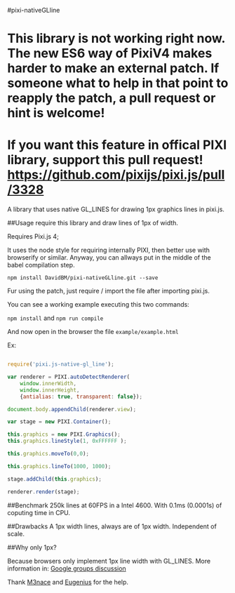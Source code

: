 #pixi-nativeGLline

# This library is not working right now. The new ES6 way of PixiV4 makes harder to make an external patch. If someone what to help in that point to reapply the patch, a pull request or hint is welcome! 

# If you want this feature in offical PIXI library, support this pull request! https://github.com/pixijs/pixi.js/pull/3328

A library that uses native GL_LINES for drawing 1px graphics lines in pixi.js.

##Usage
require this library and draw lines of 1px of width.

Requires Pixi.js 4;

It uses the node style for requiring internally PIXI, then better use with browserify or similar. Anyway, you can allways put in the middle of the babel compilation step.

`npm install DavidBM/pixi-nativeGLline.git --save`

Fur using the patch, just require / import the file after importing pixi.js.

You can see a working example executing this two commands:

`npm install`
and
`npm run compile`

And now open in the browser the file `example/example.html`

Ex:

``` javascript

require('pixi.js-native-gl_line');

var renderer = PIXI.autoDetectRenderer(
	window.innerWidth,
	window.innerHeight,
	{antialias: true, transparent: false});

document.body.appendChild(renderer.view);

var stage = new PIXI.Container();

this.graphics = new PIXI.Graphics();
this.graphics.lineStyle(1, 0xFFFFFF );

this.graphics.moveTo(0,0);

this.graphics.lineTo(1000, 1000);

stage.addChild(this.graphics);

renderer.render(stage);

```


##Benchmark
250k lines at 60FPS in a Intel 4600. With 0.1ms (0.0001s) of coputing time in CPU.

##Drawbacks
A 1px width lines, always are of 1px width. Independent of scale.

##Why only 1px?

Because browsers only implement 1px line width with GL_LINES. More information in: [Google groups discussion](https://code.google.com/p/angleproject/issues/detail?id=119)


Thank [M3nace](http://www.html5gamedevs.com/user/11398-m3nace/) and [Eugenius](http://www.html5gamedevs.com/user/7936-eugenius/) for the help.
